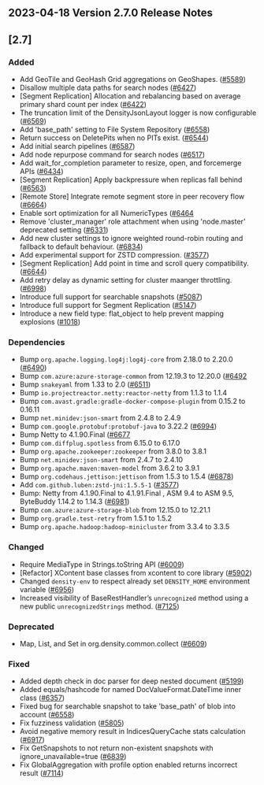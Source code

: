 ## 2023-04-18 Version 2.7.0 Release Notes

## [2.7]
### Added
- Add GeoTile and GeoHash Grid aggregations on GeoShapes. ([#5589](https://github.com/density-project/Density/pull/5589))
- Disallow multiple data paths for search nodes ([#6427](https://github.com/density-project/Density/pull/6427))
- [Segment Replication] Allocation and rebalancing based on average primary shard count per index ([#6422](https://github.com/density-project/Density/pull/6422))
- The truncation limit of the DensityJsonLayout logger is now configurable ([#6569](https://github.com/density-project/Density/pull/6569))
- Add 'base_path' setting to File System Repository ([#6558](https://github.com/density-project/Density/pull/6558))
- Return success on DeletePits when no PITs exist. ([#6544](https://github.com/density-project/Density/pull/6544))
- Add initial search pipelines ([#6587](https://github.com/density-project/Density/pull/6587))
- Add node repurpose command for search nodes ([#6517](https://github.com/density-project/Density/pull/6517))
- Add wait_for_completion parameter to resize, open, and forcemerge APIs ([#6434](https://github.com/density-project/Density/pull/6434))
- [Segment Replication] Apply backpressure when replicas fall behind ([#6563](https://github.com/density-project/Density/pull/6563))
- [Remote Store] Integrate remote segment store in peer recovery flow ([#6664](https://github.com/density-project/Density/pull/6664))
- Enable sort optimization for all NumericTypes ([#6464](https://github.com/density-project/Density/pull/6464)
- Remove 'cluster_manager' role attachment when using 'node.master' deprecated setting ([#6331](https://github.com/density-project/Density/pull/6331))
- Add new cluster settings to ignore weighted round-robin routing and fallback to default behaviour. ([#6834](https://github.com/density-project/Density/pull/6834))
- Add experimental support for ZSTD compression. ([#3577](https://github.com/density-project/Density/pull/3577))
- [Segment Replication] Add point in time and scroll query compatibility. ([#6644](https://github.com/density-project/Density/pull/6644))
- Add retry delay as dynamic setting for cluster maanger throttling. ([#6998](https://github.com/density-project/Density/pull/6998))
- Introduce full support for searchable snapshots ([#5087](https://github.com/density-project/Density/issues/5087))
- Introduce full support for Segment Replication ([#5147](https://github.com/density-project/Density/issues/5147))
- Introduce a new field type: flat_object to help prevent mapping explosions ([#1018](https://github.com/density-project/Density/issues/1018))

### Dependencies
- Bump `org.apache.logging.log4j:log4j-core` from 2.18.0 to 2.20.0 ([#6490](https://github.com/density-project/Density/pull/6490))
- Bump `com.azure:azure-storage-common` from 12.19.3 to 12.20.0 ([#6492](https://github.com/density-project/Density/pull/6492)
- Bump `snakeyaml` from 1.33 to 2.0 ([#6511](https://github.com/density-project/Density/pull/6511))
- Bump `io.projectreactor.netty:reactor-netty` from 1.1.3 to 1.1.4
- Bump `com.avast.gradle:gradle-docker-compose-plugin` from 0.15.2 to 0.16.11
- Bump `net.minidev:json-smart` from 2.4.8 to 2.4.9
- Bump `com.google.protobuf:protobuf-java` to 3.22.2 ([#6994](https://github.com/density-project/Density/pull/6994))
- Bump Netty to 4.1.90.Final ([#6677](https://github.com/density-project/Density/pull/6677)
- Bump `com.diffplug.spotless` from 6.15.0 to 6.17.0
- Bump `org.apache.zookeeper:zookeeper` from 3.8.0 to 3.8.1
- Bump `net.minidev:json-smart` from 2.4.7 to 2.4.10
- Bump `org.apache.maven:maven-model` from 3.6.2 to 3.9.1
- Bump `org.codehaus.jettison:jettison` from 1.5.3 to 1.5.4 ([#6878](https://github.com/density-project/Density/pull/6878))
- Add `com.github.luben:zstd-jni:1.5.5-1` ([#3577](https://github.com/density-project/Density/pull/3577))
- Bump: Netty from 4.1.90.Final to 4.1.91.Final , ASM 9.4 to ASM 9.5, ByteBuddy 1.14.2 to 1.14.3 ([#6981](https://github.com/density-project/Density/pull/6981))
- Bump `com.azure:azure-storage-blob` from 12.15.0 to 12.21.1
- Bump `org.gradle.test-retry` from 1.5.1 to 1.5.2
- Bump `org.apache.hadoop:hadoop-minicluster` from 3.3.4 to 3.3.5

### Changed
- Require MediaType in Strings.toString API ([#6009](https://github.com/density-project/Density/pull/6009))
- [Refactor] XContent base classes from xcontent to core library ([#5902](https://github.com/density-project/Density/pull/5902))
- Changed `density-env` to respect already set `DENSITY_HOME` environment variable ([#6956](https://github.com/density-project/Density/pull/6956/))
- Increased visibility of BaseRestHandler’s `unrecognized` method using a new public `unrecognizedStrings` method. ([#7125](https://github.com/density-project/Density/pull/7125))

### Deprecated
- Map, List, and Set in org.density.common.collect ([#6609](https://github.com/density-project/Density/pull/6609))

### Fixed
- Added depth check in doc parser for deep nested document ([#5199](https://github.com/density-project/Density/pull/5199))
- Added equals/hashcode for named DocValueFormat.DateTime inner class ([#6357](https://github.com/density-project/Density/pull/6357))
- Fixed bug for searchable snapshot to take 'base_path' of blob into account ([#6558](https://github.com/density-project/Density/pull/6558))
- Fix fuzziness validation ([#5805](https://github.com/density-project/Density/pull/5805))
- Avoid negative memory result in IndicesQueryCache stats calculation ([#6917](https://github.com/density-project/Density/pull/6917))
- Fix GetSnapshots to not return non-existent snapshots with ignore_unavailable=true ([#6839](https://github.com/density-project/Density/pull/6839))
- Fix GlobalAggregation with profile option enabled returns incorrect result ([#7114](https://github.com/density-project/Density/pull/7114))


